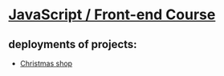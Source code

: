 # [JavaScript / Front-end Course](hhttps://rs.school/courses/javascript)

## deployments of projects:

* [Christmas shop](https://rolling-scopes-school.github.io/dzichonka-JSFE2024Q4/christmas-shop/)